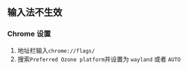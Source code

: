 ## 输入法不生效
### Chrome 设置
1. 地址栏输入`chrome://flags/`
2. 搜索`Preferred Ozone platform`并设置为 `wayland` 或者 `AUTO`
